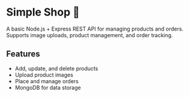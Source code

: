 # Simple Shop 🛒

A basic Node.js + Express REST API for managing products and orders.  
Supports image uploads, product management, and order tracking.

## Features
- Add, update, and delete products
- Upload product images
- Place and manage orders
- MongoDB for data storage

